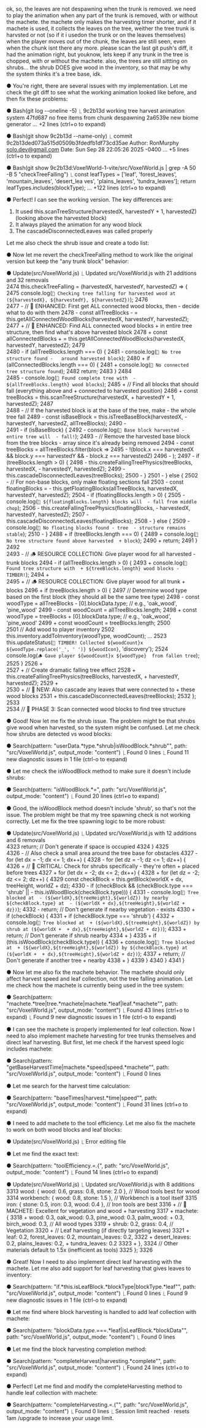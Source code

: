 ok,  so, the leaves are not despawning when the trunk is removed.  we need to play the 
animation when any part of the trunk is removed, with or without the machete.  the machete 
only makes the harvesting timer shorter, and if it machete is used, it collects the leaves 
on the tree, weither the tree trunk is harvsted or not (so if it i usedon the trunk or on 
the leaves themselves)   when the player moves out of the chunk, the leaves are still seen,
 even when the chunk isnt there any more.  please scan the last git push's diff, it had the
 animation right, but youknow, lets keep if any trunk in the tree is chopped, with or 
without the machete.  also, the trees are still sittting on shrubs... the shrub DOES give 
wood in the inventory, so that may be why the system thinks it's a tree base, idk.

● You're right, there are several issues with my implementation. Let me check the git diff
  to see what the working animation looked like before, and then fix these problems:

● Bash(git log --oneline -5)
  ⎿  9c2b13d working tree harvest animation system
     47fd687 no free items from chunk despawning
     2a6539e new biome generator
     … +2 lines (ctrl+o to expand)

● Bash(git show 9c2b13d --name-only)
  ⎿  commit 9c2b13ded073a515d0509b3fdedfb1df73cd35ae
     Author: RonMurphy <solo.dev@gmail.com>
     Date:   Sun Sep 28 22:05:26 2025 -0400
     … +5 lines (ctrl+o to expand)

● Bash(git show 9c2b13d:VoxelWorld-1-vite/src/VoxelWorld.js | grep -A 50 -B 5
      "checkTreeFalling")
  ⎿             const leafTypes = ['leaf', 'forest_leaves', 'mountain_leaves', 'desert_lea
    ves', 'plains_leaves', 'tundra_leaves'];
                return leafTypes.includes(blockType);
    … +122 lines (ctrl+o to expand)


● Perfect! I can see the working version. The key differences are:
  1. It used this.scanTreeStructure(harvestedX, harvestedY + 1, harvestedZ) (looking above
  the harvested block)
  2. It always played the animation for any wood block
  3. The cascadeDisconnectedLeaves was called properly

  Let me also check the shrub issue and create a todo list:

● Now let me revert the checkTreeFalling method to work like the original version but keep
  the "any trunk block" behavior:

● Update(src/VoxelWorld.js)
  ⎿  Updated src/VoxelWorld.js with 21 additions and 32 removals                        
       2474            this.checkTreeFalling = (harvestedX, harvestedY, harvestedZ) => {
       2475                console.log(`🌳 Checking tree falling for harvested wood at 
              (${harvestedX}, ${harvestedY}, ${harvestedZ})`);
       2476    
       2477 -              // 🌳 ENHANCED: First get ALL connected wood blocks, then 
            -  decide what to do with them
       2478 -              const allTreeBlocks
            -   = this.getAllConnectedWoodBlocks(harvestedX, harvestedY, harvestedZ);
       2477 +              // 🌳 ENHANCED: Find ALL connected wood blocks
            +   in entire tree structure, then find what's above harvested block
       2478 +              const allConnectedBlocks
            +   = this.getAllConnectedWoodBlocks(harvestedX, harvestedY, harvestedZ);
       2479    
       2480 -              if (allTreeBlocks.length === 0) {
       2481 -                  console.log(`🌳 No tree structure found
            -   around harvested block`);
       2480 +              if (allConnectedBlocks.length === 0) {
       2481 +                  console.log(`🌳 No connected tree structure found`);
       2482                    return;
       2483                }
       2484    
       2485 -              console.log(`🌳 Found complete tree with 
            - ${allTreeBlocks.length} wood blocks`);
       2485 +              // Find all blocks that should fall (everything above and 
            + connected to harvested position)
       2486 +              const treeBlocks = this.scanTreeStructure(harvestedX, 
            + harvestedY + 1, harvestedZ);
       2487    
       2488 -              // If the harvested block is at the base of the tree, make 
            - the whole tree fall
       2489 -              const isBaseBlock = this.isTreeBaseBlock(harvestedX, 
            - harvestedY, harvestedZ, allTreeBlocks);
       2490 -  
       2491 -              if (isBaseBlock) {
       2492 -                  console.log(`🌳 Base block harvested - entire tree will 
            - fall!`);
       2493 -                  // Remove the harvested base block from the tree blocks 
            - array since it's already being removed
       2494 -                  const treeBlocks = allTreeBlocks.filter(block =>
       2495 -                      !(block.x === harvestedX && block.y === harvestedY &&
            -  block.z === harvestedZ)
       2496 -                  );
       2497 -                  if (treeBlocks.length > 0) {
       2498 -                      this.createFallingTreePhysics(treeBlocks, harvestedX,
            -  harvestedY, harvestedZ);
       2499 -                      this.cascadeDisconnectedLeaves(treeBlocks);
       2500 -                  }
       2501 -              } else {
       2502 -                  // For non-base blocks, only make floating sections fall
       2503 -                  const floatingBlocks = 
            - this.getFloatingBlocks(allTreeBlocks, harvestedX, harvestedY, harvestedZ);
       2504 -                  if (floatingBlocks.length > 0) {
       2505 -                      console.log(`🌳 ${floatingBlocks.length} blocks will 
            - fall from middle chop`);
       2506 -                      this.createFallingTreePhysics(floatingBlocks, 
            - harvestedX, harvestedY, harvestedZ);
       2507 -                      this.cascadeDisconnectedLeaves(floatingBlocks);
       2508 -                  } else {
       2509 -                      console.log(`🌳 No floating blocks found - tree 
            - structure remains stable`);
       2510 -                  }
       2488 +              if (treeBlocks.length === 0) {
       2489 +                  console.log(`🌳 No tree structure found above harvested 
            + block`);
       2490 +                  return;
       2491                }
       2492    
       2493 -              // 🪵 RESOURCE COLLECTION: Give player wood for all harvested
            -  trunk blocks
       2494 -              if (allTreeBlocks.length > 0) {
       2493 +              console.log(`🌳 Found tree structure with 
            + ${treeBlocks.length} wood blocks - TIMBER!`);
       2494 +  
       2495 +              // 🪵 RESOURCE COLLECTION: Give player wood for all trunk 
            + blocks
       2496 +              if (treeBlocks.length > 0) {
       2497                    // Determine wood type based on the first block (they 
              should all be the same tree type)
       2498 -                  const woodType = allTreeBlocks
            -  [0].blockData.type; // e.g., 'oak_wood', 'pine_wood'
       2499 -                  const woodCount = allTreeBlocks.length;
       2498 +                  const woodType = treeBlocks
            +  [0].blockData.type; // e.g., 'oak_wood', 'pine_wood'
       2499 +                  const woodCount = treeBlocks.length;
       2500    
       2501                    // Add wood to player inventory
       2502                    this.inventory.addToInventory(woodType, woodCount);
     ...
       2523                    this.updateStatus(`🌳 TIMBER! Collected ${woodCount}x 
              ${woodType.replace('_', ' ')} ${woodIcon}`, 'discovery');
       2524                    console.log(`🪵 Gave player ${woodCount}x ${woodType} 
              from fallen tree`);
       2525                }
       2526 +  
       2527 +              // Create dramatic falling tree effect
       2528 +              this.createFallingTreePhysics(treeBlocks, harvestedX, 
            + harvestedY, harvestedZ);
       2529 +  
       2530 +              // 🍃 NEW: Also cascade any leaves that were connected to 
            + these wood blocks
       2531 +              this.cascadeDisconnectedLeaves(treeBlocks);
       2532            };
       2533    
       2534            // 🎯 PHASE 3: Scan connected wood blocks to find tree structure

● Good! Now let me fix the shrub issue. The problem might be that shrubs give wood when
  harvested, so the system might be confused. Let me check how shrubs are detected vs wood
  blocks:

● Search(pattern: "userData.*type.*shrub|isWoodBlock.*shrub"", path: "src/VoxelWorld.js",
        output_mode: "content")
  ⎿  Found 0 lines 
  ⎿  Found 11 new diagnostic issues in 1 file (ctrl-o to expand)

● Let me check the isWoodBlock method to make sure it doesn't include shrubs:

● Search(pattern: "isWoodBlock.*=", path: "src/VoxelWorld.js", output_mode: "content")
  ⎿  Found 20 lines (ctrl+o to expand)

● Good, the isWoodBlock method doesn't include 'shrub', so that's not the issue. The
  problem might be that my tree spawning check is not working correctly. Let me fix the
  tree spawning logic to be more robust:

● Update(src/VoxelWorld.js)
  ⎿  Updated src/VoxelWorld.js with 12 additions and 6 removals                         
       4323                    return; // Don't generate if space is occupied
       4324                }
       4325    
       4326 -              // Also check a small area around the tree base for obstacles
       4327 -              for (let dx = -1; dx <= 1; dx++) {
       4328 -                  for (let dz = -1; dz <= 1; dz++) {
       4326 +              // 🌿 CRITICAL: Check for shrubs specifically - they're often
            +  placed before trees
       4327 +              for (let dx = -2; dx <= 2; dx++) {
       4328 +                  for (let dz = -2; dz <= 2; dz++) {
       4329                        const checkBlock = this.getBlock(worldX + dx, 
              treeHeight, worldZ + dz);
       4330 -                      if (checkBlock && (checkBlock.type === 'shrub' || 
            - this.isWoodBlock(checkBlock.type))) {
       4331 -                          console.log(`🚫 Tree blocked at 
            - (${worldX},${treeHeight},${worldZ}) by nearby ${checkBlock.type} at 
            - (${worldX + dx},${treeHeight},${worldZ + dz})`);
       4332 -                          return; // Don't generate if nearby vegetation 
            - exists
       4330 +                      if (checkBlock) {
       4331 +                          if (checkBlock.type === 'shrub') {
       4332 +                              console.log(`🚫 Tree blocked at 
            + (${worldX},${treeHeight},${worldZ}) by shrub at (${worldX + 
            + dx},${treeHeight},${worldZ + dz})`);
       4333 +                              return; // Don't generate if shrub nearby
       4334 +                          }
       4335 +                          if (this.isWoodBlock(checkBlock.type)) {
       4336 +                              console.log(`🚫 Tree blocked at 
            + (${worldX},${treeHeight},${worldZ}) by ${checkBlock.type} at (${worldX + 
            + dx},${treeHeight},${worldZ + dz})`);
       4337 +                              return; // Don't generate if another tree 
            + nearby
       4338 +                          }
       4339                        }
       4340                    }
       4341                }

● Now let me also fix the machete behavior. The machete should only affect harvest speed
  and leaf collection, not the tree falling animation. Let me check how the machete is
  currently being used in the tree system:

● Search(pattern: "machete.*tree|tree.*machete|machete.*leaf|leaf.*machete"", path:
        "src/VoxelWorld.js", output_mode: "content")
  ⎿  Found 43 lines (ctrl+o to expand)
  ⎿  Found 9 new diagnostic issues in 1 file (ctrl-o to expand)

● I can see the machete is properly implemented for leaf collection. Now I need to also
  implement machete harvesting for tree trunks themselves and direct leaf harvesting. But
  first, let me check if the harvest speed logic includes machete:

● Search(pattern: "getBaseHarvestTime|machete.*speed|speed.*machete"", path:
        "src/VoxelWorld.js", output_mode: "content")
  ⎿  Found 0 lines 

● Let me search for the harvest time calculation:

● Search(pattern: "baseTimes|harvest.*time|speed"", path: "src/VoxelWorld.js", output_mode:
        "content")
  ⎿  Found 31 lines (ctrl+o to expand)

● I need to add machete to the tool efficiency. Let me also fix the machete to work on both
   wood blocks and leaf blocks:

● Update(src/VoxelWorld.js)
  ⎿  Error editing file

● Let me find the exact text:

● Search(pattern: "toolEfficiency.*=.*\{", path: "src/VoxelWorld.js", output_mode: "content")
  ⎿  Found 14 lines (ctrl+o to expand)

● Update(src/VoxelWorld.js)
  ⎿  Updated src/VoxelWorld.js with 8 additions                                         
       3313                    wood: { wood: 0.6, grass: 0.8, stone: 2.0 }, // Wood 
              tools best for wood
       3314                    workbench: { wood: 0.8, stone: 1.5 }, // Workbench is a 
              tool itself
       3315                    iron: { stone: 0.5, iron: 0.3, wood: 0.4 }, // Iron tools
               are best
       3316 +                  // 🔪 MACHETE: Excellent for vegetation and wood 
            + harvesting
       3317 +                  machete: {
       3318 +                      wood: 0.3, oak_wood: 0.3, pine_wood: 0.3, palm_wood: 
            + 0.3, birch_wood: 0.3, // All wood types
       3319 +                      shrub: 0.2, grass: 0.4, // Vegetation
       3320 +                      // Leaf harvesting (if directly targeting leaves)
       3321 +                      leaf: 0.2, forest_leaves: 0.2, mountain_leaves: 0.2,
       3322 +                      desert_leaves: 0.2, plains_leaves: 0.2, 
            + tundra_leaves: 0.2
       3323 +                  },
       3324                    // Other materials default to 1.5x (inefficient as tools)
       3325                };
       3326    

● Great! Now I need to also implement direct leaf harvesting with the machete. Let me also
  add support for leaf harvesting that gives leaves to inventory:

● Search(pattern: "if.*this\.isLeafBlock.*blockType|blockType.*leaf"", path:
        "src/VoxelWorld.js", output_mode: "content")
  ⎿  Found 0 lines 
  ⎿  Found 9 new diagnostic issues in 1 file (ctrl-o to expand)

● Let me find where block harvesting is handled to add leaf collection with machete:

● Search(pattern: "blockData.*type.*===.*leaf|isLeafBlock.*blockData"", path:
        "src/VoxelWorld.js", output_mode: "content")
  ⎿  Found 0 lines 

● Let me find the block harvesting completion method:

● Search(pattern: "completeHarvest|harvesting.*complete"", path: "src/VoxelWorld.js",
        output_mode: "content")
  ⎿  Found 24 lines (ctrl+o to expand)

● Perfect! Let me find and modify the completeHarvesting method to handle leaf collection
  with machete:

● Search(pattern: "completeHarvesting.*=.*\("", path: "src/VoxelWorld.js", output_mode:
        "content")
  ⎿  Found 0 lines 
  ⎿  Session limit reached ∙ resets 1am
     /upgrade to increase your usage limit.